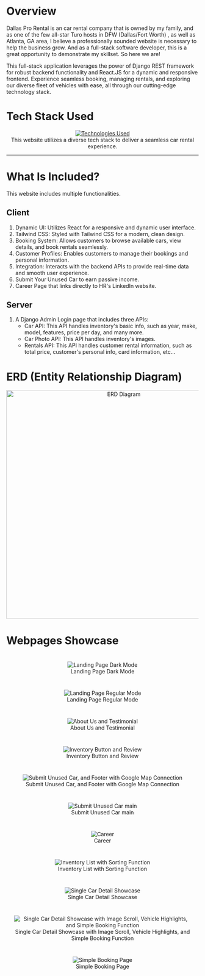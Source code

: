 # Overview

Dallas Pro Rental is an car rental company that is owned by my family, and as one of the few all-star Turo hosts in DFW (Dallas/Fort Worth) , as well as Atlanta, GA area, I believe a professionally sounded website is necessary to help the business grow. And as a full-stack software developer, this is a great opportunity to demonstrate my skillset. So here we are!

This full-stack application leverages the power of Django REST framework for robust backend functionality and React.JS for a dynamic and responsive frontend. Experience seamless booking, managing rentals, and exploring our diverse fleet of vehicles with ease, all through our cutting-edge technology stack.

# Tech Stack Used

<div align="center">
  <a href="https://dallasprorental.com">
    <img src="https://github-readme-tech-stack.vercel.app/api/cards?title=Technologies+Used&align=center&titleAlign=center&fontSize=20&lineHeight=10&lineCount=2&theme=ayu&width=450&bg=%25230B0E14&titleColor=%231c9eff&line1=react%2Creact%2Cauto%3Bhtml5%2Chtml5%2Cauto%3Btailwindcss%2Ctailwind%2Cauto%3Bjavascript%2Cjavascript%2Cauto%3B&line2=python%2Cpython%2Cauto%3Bdjango%2Cdjango%2Cauto%3Bsqlite%2Csqlite%2Cauto%3Bjazzmin%2Cjazzmin%2Cauto%3B" alt="Technologies Used" />
  </a>
</div>

<div align="center">
  This website utilizes a diverse tech stack to deliver a seamless car rental experience.
</div>

<hr>

# What Is Included?

This website includes multiple functionalities.

## Client
1. Dynamic UI: Utilizes React for a responsive and dynamic user interface.
2. Tailwind CSS: Styled with Tailwind CSS for a modern, clean design.
3. Booking System: Allows customers to browse available cars, view details, and book rentals seamlessly.
4. Customer Profiles: Enables customers to manage their bookings and personal information.
5. Integration: Interacts with the backend APIs to provide real-time data and smooth user experience.
6. Submit Your Unused Car to earn passive income.
7. Career Page that links directly to HR's LinkedIn website.

## Server
1. A Django Admin Login page that includes three APIs:
   - Car API: This API handles inventory's basic info, such as year, make, model, features, price per day, and many more.
   - Car Photo API: This API handles inventory's images.
   - Rentals API: This API handles customer rental information, such as total price, customer's personal info, card information, etc...

# ERD (Entity Relationship Diagram)

<div align="center">
  <img src="https://github.com/jiamliu/dallasprorental/assets/139939637/c512430d-3401-4b1c-9bf5-a86fb1f0c3f3" alt="ERD Diagram" width="600" />
</div>

# Webpages Showcase

<div style="display: flex; flex-direction: column; align-items: center; width: 100%;">
  <div style="text-align: center; margin: 20px;">
    <img src="https://github.com/jiamliu/dallasprorental/blob/master/page1.png?raw=true" alt="Landing Page Dark Mode" style="max-width: 100%; height: auto;">
    <div>Landing Page Dark Mode</div>
  </div>

  
  <div style="text-align: center; margin: 20px;">
    <img src="https://github.com/jiamliu/dallasprorental/blob/master/page1light.png?raw=true" alt="Landing Page Regular Mode" style="max-width: 100%; height: auto;">
    <div>Landing Page Regular Mode</div>
  </div>

  
  <div style="text-align: center; margin: 20px;">
    <img src="https://github.com/jiamliu/dallasprorental/blob/master/page2.png?raw=true" alt="About Us and Testimonial" style="max-width: 100%; height: auto;">
    <div>About Us and Testimonial</div>
  </div>

  
  <div style="text-align: center; margin: 20px;">
    <img src="https://github.com/jiamliu/dallasprorental/blob/master/page3.png?raw=true" alt="Inventory Button and Review" style="max-width: 100%; height: auto;">
    <div>Inventory Button and Review</div>
  </div>

  
  <div style="text-align: center; margin: 20px;">
    <img src="https://github.com/jiamliu/dallasprorental/blob/master/page4.png?raw=true" alt="Submit Unused Car, and Footer with Google Map Connection" style="max-width: 100%; height: auto;">
    <div>Submit Unused Car, and Footer with Google Map Connection</div>
  </div>

  
  <div style="text-align: center; margin: 20px;">
    <img src="https://github.com/jiamliu/dallasprorental/blob/master/submitcar.png?raw=true" alt="Submit Unused Car main" style="max-width: 100%; height: auto;">
    <div>Submit Unused Car main</div>
  </div>

  
  <div style="text-align: center; margin: 20px;">
    <img src="https://github.com/jiamliu/dallasprorental/blob/master/careerpage.png?raw=true" alt="Career" style="max-width: 100%; height: auto;">
    <div>Career</div>
  </div>

  
  <div style="text-align: center; margin: 20px;">
    <img src="https://github.com/jiamliu/dallasprorental/blob/master/carlistdetail.png?raw=true" alt="Inventory List with Sorting Function" style="max-width: 100%; height: auto;">
    <div>Inventory List with Sorting Function</div>
  </div>

  
  <div style="text-align: center; margin: 20px;">
    <img src="https://github.com/jiamliu/dallasprorental/blob/master/cardetail1.png?raw=true" alt="Single Car Detail Showcase" style="max-width: 100%; height: auto;">
    <div>Single Car Detail Showcase</div>
  </div>

  
  <div style="text-align: center; margin: 20px;">
    <img src="https://github.com/jiamliu/dallasprorental/blob/master/leadtorentpage.png?raw=true" alt="Single Car Detail Showcase with Image Scroll, Vehicle Highlights, and Simple Booking Function" style="max-width: 100%; height: auto;">
    <div>Single Car Detail Showcase with Image Scroll, Vehicle Highlights, and Simple Booking Function</div>
  </div>

  
  <div style="text-align: center; margin: 20px;">
    <img src="https://github.com/jiamliu/dallasprorental/blob/master/simplebooking.png?raw=true" alt="Simple Booking Page" style="max-width: 100%; height: auto;">
    <div>Simple Booking Page</div>
  </div>
</div>


